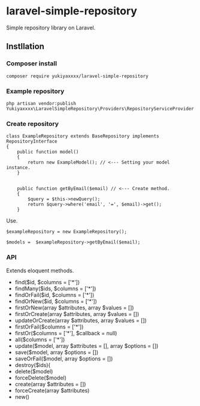 # laravel-simple-repository


Simple repository library on Laravel.

## Instllation

### Composer install 

```
composer require yukiyaxxxx/laravel-simple-repository
```

### Example repository
```
php artisan vendor:publish 
Yukiyaxxxx\LaravelSimpleRepository\Providers\RepositoryServiceProvider
```

### Create repository

```
class ExampleRepository extends BaseRepository implements RepositoryInterface
{
    public function model()
    {
        return new ExampleModel(); // <--- Setting your model instance.
    }


    public function getByEmail($email) // <--- Create method.
    {
        $query = $this->newQuery();
        return $query->where('email', '=', $email)->get();
    }

```

Use.
```
$exampleRepository = new ExampleRepository();

$models =  $exampleRepository->getByEmail($email);
```

### API

Extends eloquent methods.

* find($id, $columns = ['*'])
* findMany($ids, $columns = ['*'])
* findOrFail($id, $columns = ['*'])
* findOrNew($id, $columns = ['*'])
* firstOrNew(array $attributes, array $values = [])
* firstOrCreate(array $attributes, array $values = [])
* updateOrCreate(array $attributes, array $values = [])
* firstOrFail($columns = ['*'])
* firstOr($columns = ['*'], $callback = null)
* all($columns = ['*'])
* update($model, array $attributes = [], array $options = [])
* save($model, array $options = [])
* saveOrFail($model, array $options = [])
* destroy($ids){
* delete($model)
* forceDelete($model)
* create(array $attributes = [])
* forceCreate(array $attributes)
* new()


